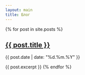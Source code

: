 ```yaml
---
layout: main
title: Блог
---
```

{% for post in site.posts %}
  <h2><a href="{{ post.url }}">{{ post.title }}</a></h2>
  <p>{{ post.date | date: "%d.%m.%Y" }}</p>
  {{ post.excerpt }} <!-- Краткое описание (первые абзацы) -->
{% endfor %}